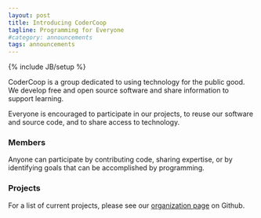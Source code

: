```yaml
---
layout: post
title: Introducing CoderCoop
tagline: Programming for Everyone
#category: announcements
tags: announcements
---
```

{% include JB/setup %}

CoderCoop is a group dedicated to using technology for the public good. We develop free and open source software and share information to support learning. 

Everyone is encouraged to participate in our projects, to reuse our software and source code, and to share access to technology.

### Members
Anyone can participate by contributing code, sharing expertise, or by identifying goals that can be accomplished by programming.

### Projects
For a list of current projects, please see our [organization page](https://github.com/codercoop) on Github.

